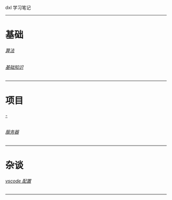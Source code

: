 dxl 学习笔记


___

# 基础 


###### [算法](/base/algorithm/index.html) 
###### [基础知识](/base/Knowledge/index.html)


___

# 项目

###### [-](/project/-/index.html)
###### [服务器](/project/server/index.html)

___

# 杂谈
###### [vscode 配置](/)

___